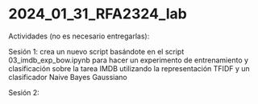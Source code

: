 # 2024_01_31_RFA2324_lab

Actividades (no es necesario entregarlas):

Sesión 1: crea un nuevo script basándote en el script 03_imdb_exp_bow.ipynb para hacer un experimento de entrenamiento y clasificación sobre la tarea IMDB utilizando la representación TFIDF y un clasificador Naive Bayes Gaussiano

Sesión 2:
